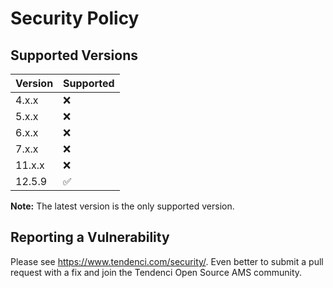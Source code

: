 # Security Policy

## Supported Versions

| Version | Supported          |
| ------- | ------------------ |
| 4.x.x   | :x: |
| 5.x.x   | :x: |
| 6.x.x   | :x: |
| 7.x.x   | :x: |
| 11.x.x  | :x: |
| 12.5.9  | :white_check_mark: |

**Note:** The latest version is the only supported version.

## Reporting a Vulnerability

Please see https://www.tendenci.com/security/. 
Even better to submit a pull request with a fix
and join the Tendenci Open Source AMS community.
